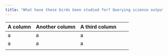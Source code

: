 ```yaml
---
title: "What have these birds been studied for? Querying science outputs with R"
---
```




| A column | Another column | A third column |   |   |
|----------|----------------|----------------|---|---|
| a        | a              | a              |   |   |
| a        | a              | a              |   |   |
|          |                |                |   |   |
